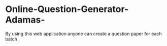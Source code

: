 # Online-Question-Generator-Adamas-
By  using this web application anyone can create a question paper for each batch .
